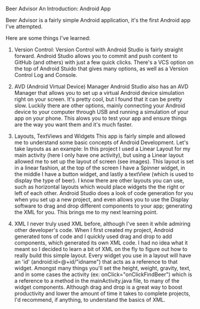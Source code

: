 Beer Advisor
An Introduction: Android App

Beer Advisor is a fairly simple Android application, it's the first Android app I've attempted. 

Here are some things I've learned:
1. Version Control: 
Version Control with Android Studio is fairly straight forward. Android Studio allows you to commit
and push content to GitHub (and others) with just a few quick clicks. There's a VCS option on the top
of Android Stuido that gives many options, as well as a Version Control Log and Console. 

2. AVD (Android Virtual Device) Manager
Android Studio also has an AVD Manager that allows you to set up a virtual Android device simulation 
right on your screen. It's pretty cool, but I found that it can be pretty slow. Luckily there are other
options, mainly connecting your Android device to your computer through USB and running a simulation of
your app on your phone. This alows you to test your app and ensure things are the way you want them and 
it's much faster. 

3. Layouts, TextViews and Widgets
This app is fairly simple and allowed me to understand some basic concepts of Android Development. Let's 
take layouts as an example: In this project I used a Linear Layout for my main activity (here I only have 
one activity), but using a Linear layout allowed me to set up the layout of screen (see images). This 
layout is set in a linear fashion, at the top of the screen I have a Spinner widget, in the middle I have a
button widget, and lastly a textView (which is used to display the type of beer). I know there are other 
layouts you can use, such as horizontal layouts which would place widgets the the right or left of each 
other. Android Studio does a look of code generation for you when you set up a new project, and even allows 
you to use the Display software to drag and drop different components to your app; generating the XML for you.
This brings me to my next learning point. 

4. XML
I never truly used XML before, although I've seen it while admiring other developer's code. When I first created 
my project, Android generated tons of code and I quickly used drag and drop to add components, which generated its
own XML code. I had no idea what it meant so I decided to learn a bit of XML on the fly to figure out how to really
build this simple layout. Every widget you use in a layout will have an 'id' (android:id=@+id/"idname") that acts as 
a reference to that widget. Amongst many things you'll set the height, weight, gravity, text, and in some cases the 
activity (ex: onClick="onClickFindBeer") which is a reference to a method in the mainActivity.java file, to many of 
the widget components. Although drag and drop is a great way to boost productivity and lower the amount of time it
takes to complete projects, I'd recommend, if anything, to understand the basics of XML. 



